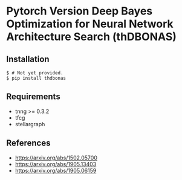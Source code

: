 # Pytorch Version Deep Bayes Optimization for Neural Network Architecture Search (thDBONAS)

## Installation

```shell
$ # Not yet provided.
$ pip install thdbonas
```

## Requirements

* tnng >= 0.3.2
* tfcg
* stellargraph

## References
* https://arxiv.org/abs/1502.05700
* https://arxiv.org/abs/1905.13403
* https://arxiv.org/abs/1905.06159
